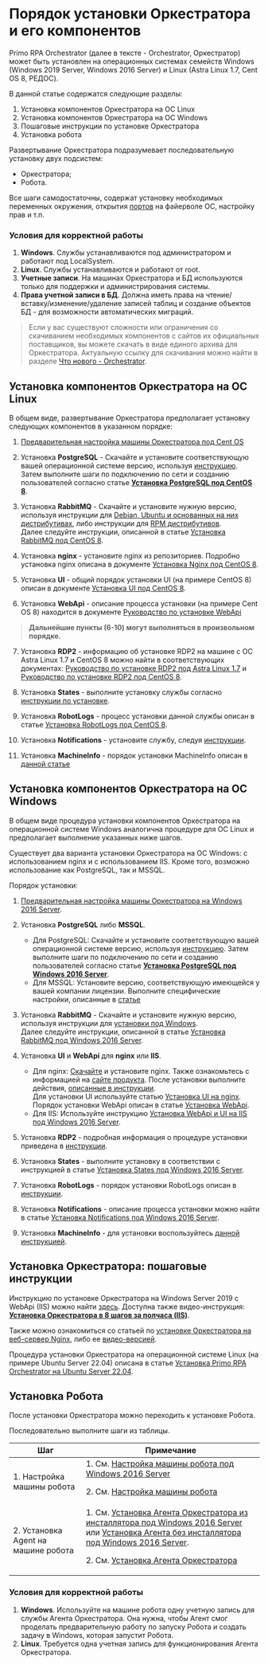 # Порядок установки Оркестратора и его компонентов

Primo RPA Orchestrator (далее в тексте - Orchestrator, Оркестратор) может быть установлен на операционных системах семейств Windows (Windows 2019 Server, Windows 2016 Server) и Linux (Astra Linux 1.7, Cent OS 8, РЕДОС).

В данной статье содержатся следующие разделы:

1. Установка компонентов Оркестратора на ОС Linux
2. Установка компонентов Оркестратора на ОС Windows
3. Пошаговые инструкции по установке Оркестратора
4. Установка робота

Развертывание Оркестратора подразумевает последовательную установку двух подсистем: 
* Оркестратора;
* Робота.

Все шаги самодостаточны, содержат установку необходимых переменных окружения, открытия [портов](http://docs.primo-rpa.ru/primo-rpa/orchestrator-new/install/install-ports) на файерволе ОС, настройку прав и т.п.

### Условия для корректной работы
1. **Windows**. Службы устанавливаются под администратором и работают под LocalSystem.
2. **Linux**. Службы устанавливаются и работают от root.
3. **Учетные записи**. На машинах Оркестратора и БД используются только для поддержки и администрирования системы.
4. **Права учетной записи в БД**. Должна иметь права на чтение/вставку/изменение/удаление записей таблиц и создание объектов БД - для возможности автоматических миграций.

> Если у вас существуют сложности или ограничения со скачиванием необходимых компонентов с сайтов их официальных поставщиков, вы можете скачать в виде единого архива для Оркестратора.
> Актуальную ссылку для скачивания можно найти в разделе [Что нового - Orchestrator](https://docs.primo-rpa.ru/primo-rpa/release-notes/orch).

## Установка компонентов Оркестратора на ОС Linux

В общем виде, развертывание Оркестратора предполагает установку следующих компонентов в указанном порядке:

1. [Предварительная настройка машины Оркестратора под Cent OS](https://docs.primo-rpa.ru/primo-rpa/orchestrator-new/install/linux/setting-up-machines-linux/presetting-orch-machine-linux)

2. Установка **PostgreSQL** - Скачайте и установите соответствующую вашей операционной системе версию, используя [инструкцию](https://www.postgresql.org/download/). Затем выполните шаги по подключению по сети и созданию пользователей согласно статье [**Установка PostgreSQL под CentOS 8**](https://docs.primo-rpa.ru/primo-rpa/orchestrator-new/install/linux/centos/postgres-centos).

3. Установка **RabbitMQ** - Скачайте и установите нужную версию, используя инструкции для [Debian, Ubuntu и основанных на них дистрибутивах](https://www.rabbitmq.com/docs/install-debian), либо инструкции для [RPM дистрибутивов](https://www.rabbitmq.com/docs/install-rpm).  
Далее следуйте инструкции, описанной в статье [Установка RabbitMQ под CentOS 8](https://docs.primo-rpa.ru/primo-rpa/orchestrator-new/install/linux/centos/rabbitmq-centos).

4. Установка **nginx** - установите nginx из репозиториев. Подробно установка nginx описана в документе [Установка Nginx под CentOS 8](https://docs.primo-rpa.ru/primo-rpa/orchestrator-new/install/linux/centos/nginx-centos).

5. Установка **UI** - общий порядок установки UI (на примере CentOS 8) описан в документе [Установка UI под CentOS 8](https://docs.primo-rpa.ru/primo-rpa/orchestrator-new/install/linux/centos/ui-centos).

6. Установка **WebApi** - описание процесса установки (на примере Cеnt OS 8) находится в документе [Руководство по установке WebApi](https://docs.primo-rpa.ru/primo-rpa/rchestrator-new/install/linux/centos/webapi-centos)

> **Дальнейшие пункты (6-10) могут выполняться в произвольном порядке.**

7. Установка **RDP2** - информацию об установке RDP2 на машине с ОС Astra Linux 1.7 и CentOS 8 можно найти в соответствующих документах: [Руководство по установке RDP2 под Astra Linux 1.7](https://docs.primo-rpa.ru/primo-rpa/orchestrator-new/install/linux/astra/RDP2-astra) и [Руководство по установке RDP2 под CentOS 8](https://docs.primo-rpa.ru/primo-rpa/orchestrator-new/install/linux/centos/rdp2-centos).

8. Установка **States** - выполните установку службы согласно [инструкции по установке](https://docs.primo-rpa.ru/primo-rpa/orchestrator-new/install/linux/centos/states-centos).

9. Установка **RobotLogs** - процесс установки данной службы описан в статье [Установка RobotLogs под CentOS 8](https://docs.primo-rpa.ru/primo-rpa/orchestrator-new/install/linux/centos/robotlogs-centos).

10. Установка **Notifications** - установите службу, следуя [инструкции](https://docs.primo-rpa.ru/primo-rpa/orchestrator-new/install/linux/centos/notifications-centos).

11. Установка **MachineInfo** - порядок установки MachineInfo описан в [данной статье](https://docs.primo-rpa.ru/primo-rpa/orchestrator-new/install/linux/centos/machineinfo-centos)



## Установка компонентов Оркестратора на ОС Windows

В общем виде процедура установки компонентов Оркестратора на операционной системе Windows аналогична процедуре для ОС Linux и предполагает выполнение указанных ниже шагов.

Существует два варианта установки Оркестратора на ОС Windows: с использованием nginx и с использованием IIS. 
Кроме того, возможно использование как PostgreSQL, так и MSSQL.

Порядок установки:

1. [Предварительная настройка машины Оркестратора на Windows 2016 Server](https://docs.primo-rpa.ru/primo-rpa/orchestrator-new/install/windows/setting-up-machines-win/presetting-orch-machine-win).

2. Установка **PostgreSQL** либо **MSSQL**. 
    * Для PostgreSQL: Скачайте и установите соответствующую вашей операционной системе версию, используя [инструкцию](https://www.postgresql.org/download/). Затем выполните шаги по подключению по сети и созданию пользователей согласно статье [**Установка PostgreSQL под Windows 2016 Server**](../../orchestrator-new/install/windows/postgres-windows.md).
    * Для MSSQL: Установите версию, соответствующую имеющейся у вашей компании лицензии. Выполните специфические настройки, описанные в [статье](https://docs.primo-rpa.ru/primo-rpa/orchestrator-new/install/windows/mssql-windows)  

3. Установка **RabbitMQ** - Скачайте и установите нужную версию, используя инструкции для [установки под Windows](https://www.rabbitmq.com/docs/install-windows).  
Далее следуйте инструкции, описанной в статье [Установка RabbitMQ под Windows 2016 Server](https://docs.primo-rpa.ru/primo-rpa/orchestrator-new/install/windows/rabbitmq-windows).

4. Установка **UI** и **WebApi** для **nginx** или **IIS**.
    * Для nginx: [Скачайте](https://nginx.org/ru/download.html) и установите nginx. Также ознакомьтесь с информацией на [сайте продукта](https://nginx.org/ru/docs/windows.html).
    После установки выполните действия, [описанные в инструкции](https://docs.primo-rpa.ru/primo-rpa/orchestrator-new/install/windows/nginx-windows).   
    Для установки UI используйте статью [Установка UI на nginx](https://docs.primo-rpa.ru/primo-rpa/orchestrator-new/install/windows/ui-nginx-windows).  
    Порядок установки WebApi описан в статье [Установка WebApi](https://docs.primo-rpa.ru/primo-rpa/orchestrator-new/install/windows/webapi-windows).  
    * Для IIS: Используйте инструкцию [Установка WebApi и UI на IIS под Windows 2016 Server](https://docs.primo-rpa.ru/primo-rpa/orchestrator-new/install/windows/webapi-ui-iis-windows).

5. Установка **RDP2** - подробная информация о процедуре установки приведена в [инструкции](https://docs.primo-rpa.ru/primo-rpa/orchestrator-new/install/windows/rdp2-windows).

6. Установка **States** - выполните установку в соответствии с инструкцией в статье [Установка States под Windows 2016 Server](https://docs.primo-rpa.ru/primo-rpa/orchestrator-new/install/windows/states-windows).

7. Установка **RobotLogs** - порядок установки RobotLogs описан в [инструкции](https://docs.primo-rpa.ru/primo-rpa/orchestrator-new/install/windows/robotlogs-windows).

8. Установка **Notifications** - описание процесса установки можно найти в статье [Установка Notifications под Windows 2016 Server](https://docs.primo-rpa.ru/primo-rpa/orchestrator-new/install/windows/notifications-windows).

9. Установка **MachineInfo** - для установки воспользуйтесь [данной инструкцией](https://docs.primo-rpa.ru/primo-rpa/orchestrator-new/install/windows/machineinfo-windows).


## Установка Оркестратора: пошаговые инструкции

Инструкцию по установке Оркестратора на Windows Server 2019 с WebApi (IIS) можно найти [здесь](https://docs.primo-rpa.ru/primo-rpa/orchestrator-new/install/quick-install/iis-web-server). Доступна также видео-инструкция: [**Установка Оркестратора в 8 шагов за полчаса (IIS)**](https://rutube.ru/video/9bb248ccced157536cbf8af50b038012/).

Также можно ознакомиться со статьей по [установке Оркестратора на веб-сервер Nginx](https://docs.primo-rpa.ru/primo-rpa/orchestrator-new/install/quick-install/nginx-web-server), либо ее [видео-версией](https://rutube.ru/video/53ac25d2c3128bdd6cea7d055e88255b/).

Процедура установки Оркестратора на операционной системе Linux (на примере Ubuntu Server 22.04) описана в статье [Установка Primo RPA Orchestrator на Ubuntu Server 22.04](https://docs.primo-rpa.ru/primo-rpa/orchestrator-new/install/linux/install-on-ubuntu).


## Установка Робота

После установки Оркестратора можно переходить к установке Робота. 

Последовательно выполните шаги из таблицы.

| Шаг                                              | Примечание     |
| ------------------------------------------------ | -------------- |
| 1. Настройка машины робота                       | 1. См. [Настройка машины робота под Windows 2016 Server](https://docs.primo-rpa.ru/primo-rpa/orchestrator-new/install/windows/setting-up-machines-win/presetting-robot-machine-win) <p>2. См. [Настройка машины робота](https://docs.primo-rpa.ru/primo-rpa/orchestrator-new/install/linux/setting-up-machines-linux/presetting-robot-machine-linux) </p> |  
| 2. Установка Agent на машине робота              | 1. См. [Установка Агента Оркестратора из инсталлятора под Windows 2016 Server](https://docs.primo-rpa.ru/primo-rpa/orchestrator-new/install/windows/setting-up-machines-win/agentinstaller-win) или [Установка Агента без инсталлятора под Windows 2016 Server](https://docs.primo-rpa.ru/primo-rpa/orchestrator-new/install/windows/setting-up-machines-win/appendix-win). <p> 2. См. [Установка Агента Оркестратора](../../orchestrator-new/install/linux/setting-up-machines-linux/agentinstall.md) </p> |  

### Условия для корректной работы

1. **Windows**. Используйте на машине робота одну учетную запись для службы Агента Оркестратора. Она нужна, чтобы Агент смог проделать предварительную работу по запуску Робота и создать задачу в Windows, которая запустит Робота.
2. **Linux**. Требуется одна учетная запись для функционирования Агента Оркестратора.